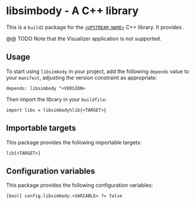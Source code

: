 # libsimbody - A C++ library

This is a `build2` package for the [`<UPSTREAM-NAME>`](https://<UPSTREAM-URL>)
C++ library. It provides <SUMMARY-OF-FUNCTIONALITY>.

@@ TODO Note that the Visualizer application is not supported.

## Usage

To start using `libsimbody` in your project, add the following `depends`
value to your `manifest`, adjusting the version constraint as appropriate:

```
depends: libsimbody ^<VERSION>
```

Then import the library in your `buildfile`:

```
import libs = libsimbody%lib{<TARGET>}
```


## Importable targets

This package provides the following importable targets:

```
lib{<TARGET>}
```

<DESCRIPTION-OF-IMPORTABLE-TARGETS>


## Configuration variables

This package provides the following configuration variables:

```
[bool] config.libsimbody.<VARIABLE> ?= false
```

<DESCRIPTION-OF-CONFIG-VARIABLES>
